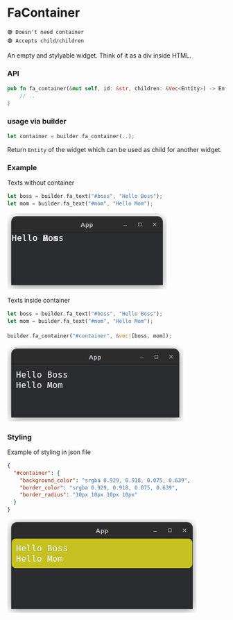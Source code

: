 # FaContainer

```
🟢 Doesn't need container
🟢 Accepts child/children
```
An empty and stylyable widget. Think of it as a div inside HTML.

### API
```rust
pub fn fa_container(&mut self, id: &str, children: &Vec<Entity>) -> Entity {
    // ..
}
```

### usage via builder
```rust
let container = builder.fa_container(..);
```
Return `Entity` of the widget which can be used as child for another widget.

### Example
Texts without container
```rust
let boss = builder.fa_text("#boss", "Hello Boss");
let mom = builder.fa_text("#mom", "Hello Mom");
```
![Example 1](../images/container_example_1.png)

Texts inside container
```rust
let boss = builder.fa_text("#boss", "Hello Boss");
let mom = builder.fa_text("#mom", "Hello Mom");

builder.fa_container("#container", &vec![boss, mom]);
```
![Example 2](../images/container_example_2.png)

### Styling
Example of styling in json file
```json
{
  "#container": {
    "background_color": "srgba 0.929, 0.918, 0.075, 0.639",
    "border_color": "srgba 0.929, 0.918, 0.075, 0.639",
    "border_radius": "10px 10px 10px 10px"
  }
}
```
![Example 3](../images/container_example_3.png)
